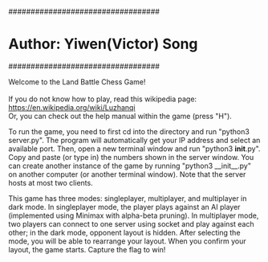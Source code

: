 ##################################
#   Author: Yiwen(Victor) Song   #
##################################

Welcome to the Land Battle Chess Game!\
\
If you do not know how to play, read this wikipedia page:\
  https://en.wikipedia.org/wiki/Luzhanqi \
Or, you can check out the help manual within the game (press "H").

To run the game, you need to first cd into the directory and run "python3 server.py". The program will automatically get your IP address and select an available port. Then, open a new terminal window and run "python3 __init__.py". Copy and paste (or type in) the numbers shown in the server window. You can create another instance of the game by running "python3 \_\_init\_\_.py" on another computer (or another terminal window). Note that the server hosts at most two clients.

This game has three modes: singleplayer, multiplayer, and multiplayer in dark mode. In singleplayer mode, the player plays against an AI player (implemented using Minimax with alpha-beta pruning). In multiplayer mode, two players can connect to one server using socket and play against each other; in the dark mode, opponent layout is hidden. After selecting the mode, you will be able to rearrange your layout. When you confirm your layout, the game starts. Capture the flag to win!
